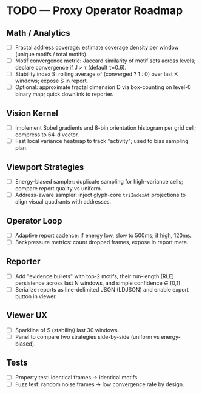 # TODO — Proxy Operator Roadmap

## Math / Analytics
- [ ] Fractal address coverage: estimate coverage density per window (unique motifs / total motifs).
- [ ] Motif convergence metric: Jaccard similarity of motif sets across levels; declare convergence if J > τ (default τ=0.6).
- [ ] Stability index S: rolling average of (converged ? 1 : 0) over last K windows; expose S in report.
- [ ] Optional: approximate fractal dimension D via box-counting on level-0 binary map; quick downlink to reporter.

## Vision Kernel
- [ ] Implement Sobel gradients and 8-bin orientation histogram per grid cell; compress to 64-d vector.
- [ ] Fast local variance heatmap to track "activity"; used to bias sampling plan.

## Viewport Strategies
- [ ] Energy-biased sampler: duplicate sampling for high-variance cells; compare report quality vs uniform.
- [ ] Address-aware sampler: inject glyph-core `triIndexAt` projections to align visual quadrants with addresses.

## Operator Loop
- [ ] Adaptive report cadence: if energy low, slow to 500ms; if high, 120ms.
- [ ] Backpressure metrics: count dropped frames, expose in report meta.

## Reporter
- [ ] Add "evidence bullets" with top-2 motifs, their run-length (RLE) persistence across last N windows, and simple confidence ∈ [0,1].
- [ ] Serialize reports as line-delimited JSON (LDJSON) and enable export button in viewer.

## Viewer UX
- [ ] Sparkline of S (stability) last 30 windows.
- [ ] Panel to compare two strategies side-by-side (uniform vs energy-biased).

## Tests
- [ ] Property test: identical frames → identical motifs.
- [ ] Fuzz test: random noise frames → low convergence rate by design.
